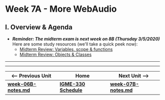 # Week 7A - More WebAudio

## I. Overview & Agenda
- ***Reminder: The midterm exam is next week on 8B (Thursday 3/5/2020)*** Here are some study resources (we'll take a quick peek now):
  - [Midterm Review: Variables, scope & functions](../exams/midterm-variables-scope-functions-review.md)
  - [Midterm Review: Objects & Classes](../exams/midterm-objects-classes-review.md)



<hr><hr>

| <-- Previous Unit | Home | Next Unit -->
| --- | --- | --- 
| [**week-06B-notes.md**](week-06B-notes.md)     |  [**IGME-330 Schedule**](../schedule.md) | [**week-07B-notes.md**](week-07B-notes.md)
